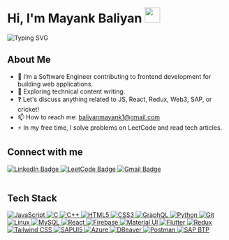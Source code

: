 <h1>Hi, I'm Mayank Baliyan <img src="https://media.giphy.com/media/hvRJCLFzcasrR4ia7z/giphy.gif" width="35"></h1>

![Typing SVG](https://readme-typing-svg.herokuapp.com/?width=600&height=50&lines=Thanks+for+dropping+by.;In+code+we+trust.+All+others+must+bring+solutions.;Debugging:+Being+the+detective+in+a+crime+movie+where+you+are+also+the+murderer.;Code+is+like+humor.+When+you+have+to+explain+it,+it’s+bad.)

## About Me
- 🔭 I’m a Software Engineer contributing to frontend development for building web applications.
- 🌱 Exploring technical content writing.
- ❓ Let's discuss anything related to JS, React, Redux, Web3, SAP, or cricket!
- 📫 How to reach me: [baliyanmayank1@gmail.com](mailto:baliyanmayank1@gmail.com)
- ⚡ In my free time, I solve problems on LeetCode and read tech articles.

## Connect with me
<div align="left">
  <a href="https://www.linkedin.com/in/mayank-baliyan-7785391a9/">
    <img src="https://img.shields.io/badge/LinkedIn-blue?style=for-the-badge&logo=linkedin&logoColor=white" alt="LinkedIn Badge"/>
  </a>
  <a href="https://leetcode.com/baliyanmayank/">
    <img src="https://img.shields.io/badge/LeetCode-black?style=for-the-badge&logo=leetcode&logoColor=white" alt="LeetCode Badge"/>
  </a>
  <a href="mailto:baliyanmayank1@gmail.com">
    <img src="https://img.shields.io/badge/Gmail-red?style=for-the-badge&logo=gmail&logoColor=white" alt="Gmail Badge"/>
  </a>
</div>

<br/>

## Tech Stack
<p align="left">
  <a href="#">
    <img alt="JavaScript" src="https://img.shields.io/badge/JavaScript-F7DF1E?style=for-the-badge&logo=javascript&logoColor=black"/>
    <img alt="C" src="https://img.shields.io/badge/c%20-%2300599C.svg?&style=for-the-badge&logo=c&logoColor=white"/>
    <img alt="C++" src="https://img.shields.io/badge/c++%20-%2300599C.svg?&style=for-the-badge&logo=c%2B%2B&logoColor=white"/>
    <img alt="HTML5" src="https://img.shields.io/badge/html5%20-%23E34F26.svg?&style=for-the-badge&logo=html5&logoColor=white"/>
    <img alt="CSS3" src="https://img.shields.io/badge/css3%20-%231572B6.svg?&style=for-the-badge&logo=css3&logoColor=white"/>
    <img alt="GraphQL" src="https://img.shields.io/badge/GraphQl-E10098?style=for-the-badge&logo=graphql&logoColor=white"/>
    <img alt="Python" src="https://img.shields.io/badge/python%20-%2314354C.svg?&style=for-the-badge&logo=python&logoColor=white"/>
    <img alt="Git" src="https://img.shields.io/badge/git%20-%23F05033.svg?&style=for-the-badge&logo=git&logoColor=white"/>
    <img alt="Linux" src="https://img.shields.io/badge/Ubuntu-E95420?style=for-the-badge&logo=ubuntu&logoColor=white"/>
    <img alt="MySQL" src="https://img.shields.io/badge/MySQL-00000F?style=for-the-badge&logo=mysql&logoColor=white"/>
    <img alt="React" src="https://img.shields.io/badge/ReactJS-ReactJS?style=for-the-badge&logo=react&color=303030"/>
    <img alt="Firebase" src="https://img.shields.io/badge/firebase-ffca28?style=for-the-badge&logo=firebase&logoColor=black"/>
    <img alt="Material UI" src="https://img.shields.io/badge/Material%20UI-0081CB?style=for-the-badge&logo=mui&logoColor=white"/>
    <img alt="Flutter" src="https://img.shields.io/badge/Flutter-02569B?style=for-the-badge&logo=flutter&logoColor=white"/>
    <img alt="Redux" src="https://img.shields.io/badge/Redux-764ABC?style=for-the-badge&logo=redux&logoColor=white"/>
    <img alt="Tailwind CSS" src="https://img.shields.io/badge/Tailwind%20CSS-38B2AC?style=for-the-badge&logo=tailwind-css&logoColor=white"/>
    <img alt="SAPUI5" src="https://img.shields.io/badge/SAPUI5-007A8D?style=for-the-badge&logo=sap&logoColor=white"/>
    <img alt="Azure" src="https://img.shields.io/badge/Azure-0089D6?style=for-the-badge&logo=microsoftazure&logoColor=white"/>
    <img alt="DBeaver" src="https://img.shields.io/badge/DBeaver-1D89F0?style=for-the-badge&logo=dbeaver&logoColor=white"/>
    <img alt="Postman" src="https://img.shields.io/badge/Postman-FCA121?style=for-the-badge&logo=postman&logoColor=white"/>
    <img alt="SAP BTP" src="https://img.shields.io/badge/SAP%20BTP-0FAF2A?style=for-the-badge&logo=sap&logoColor=white"/>
  </a>
</p>

<br/>

